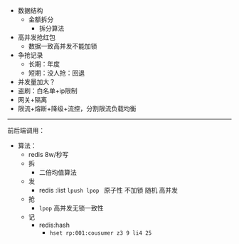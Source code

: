 - 数据结构
	- 金额拆分
		- 拆分算法
- 高并发抢红包
	- 数据一致高并发不能加锁
- 争抢记录
	- 长期：年度
	- 短期：没人抢：回退
- 并发量加大？
- 盗刷：白名单+ip限制
- 网关+隔离
- 限流+熔断+降级+流控，分割限流负载均衡

------
前后端调用：

- 算法：
	- redis 8w/秒写  
	-  拆
		- 二倍均值算法
	-  发
		- redis :list  `lpush lpop ` 原子性 不加锁 随机 高并发
	- 抢
		-  `lpop` 高并发无锁一致性
	- 记
		- redis:hash
			- `hset rp:001:cousumer z3 9 li4 25` 

